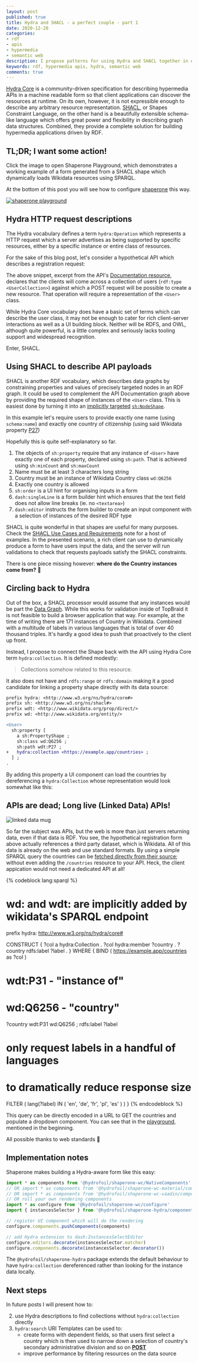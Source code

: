```yaml
---
layout: post
published: true
title: Hydra and SHACL - a perfect couple - part 1
date: 2020-12-20
categories:
- rdf
- apis
- hypermedia
- semantic web
description: I propose patterns for using Hydra and SHACL together in order to create dynamic user interfaces according to Linked Data principles
keywords: rdf, hypermedia apis, hydra, semantic web
comments: true
---
```


[Hydra Core][Hydra] is a community-driven specification for describing hypermedia APIs in a machine readable form so that client applications can discover the resources at runtime. On its own, however, it is not expressible enough to describe any arbitrary resource representation.
[SHACL][SHACL], or Shapes Constraint Language, on the other hand is a beautifully extensible schema-like language which offers great power and flexibility in describing graph data structures.
Combined, they provide a complete solution for building hypermedia applications driven by RDF.

[Hydra]: http://www.hydra-cg.com/spec/latest/core/
[SHACL]: https://www.w3.org/TR/shacl/

<!--more-->

## TL;DR; I want some action!

Click the image to open Shaperone Playground, which demonstrates a working example of a form generated from a SHACL shape which dynamically loads Wikidata resources using SPARQL.

At the bottom of this post you will see how to configure [shaperone](https://github.com/hypermedia-app/shaperone) this way.

[![shaperone playground](/images/shaperone/hydra-collection.png)][playground]

[playground]: https://forms.hypermedia.app/?resource=%7B%0A++%22%40context%22%3A+%7B%0A++++%22rdf%22%3A+%22http%3A%2F%2Fwww.w3.org%2F1999%2F02%2F22-rdf-syntax-ns%23%22%2C%0A++++%22rdfs%22%3A+%22http%3A%2F%2Fwww.w3.org%2F2000%2F01%2Frdf-schema%23%22%2C%0A++++%22xsd%22%3A+%22http%3A%2F%2Fwww.w3.org%2F2001%2FXMLSchema%23%22%2C%0A++++%22schema%22%3A+%22http%3A%2F%2Fschema.org%2F%22%2C%0A++++%22foaf%22%3A+%22http%3A%2F%2Fxmlns.com%2Ffoaf%2F0.1%2F%22%2C%0A++++%22vcard%22%3A+%22http%3A%2F%2Fwww.w3.org%2F2006%2Fvcard%2Fns%23%22%2C%0A++++%22dcat%22%3A+%22http%3A%2F%2Fwww.w3.org%2Fns%2Fdcat%23%22%0A++%7D%2C%0A++%22%40id%22%3A+%22http%3A%2F%2Fexample.com%2Fjohn-doe%22%2C%0A++%22%40type%22%3A+%22schema%3APerson%22%2C%0A++%22schema%3Aname%22%3A+%22John+Doe%22%0A%7D&selectedResource=http%3A%2F%2Fexample.com%2Fjohn-doe&shapes=%40prefix+sh%3A+%3Chttp%3A%2F%2Fwww.w3.org%2Fns%2Fshacl%23%3E+.%0A%40prefix+schema%3A+%3Chttp%3A%2F%2Fschema.org%2F%3E+.%0A%40prefix+rdfs%3A+%3Chttp%3A%2F%2Fwww.w3.org%2F2000%2F01%2Frdf-schema%23%3E+.%0A%40prefix+xsd%3A+%3Chttp%3A%2F%2Fwww.w3.org%2F2001%2FXMLSchema%23%3E+.%0A%40prefix+dash%3A+%3Chttp%3A%2F%2Fdatashapes.org%2Fdash%23%3E+.%0A%40prefix+hydra%3A+%3Chttp%3A%2F%2Fwww.w3.org%2Fns%2Fhydra%2Fcore%23%3E+.%0A%40prefix+wdt%3A+%3Chttp%3A%2F%2Fwww.wikidata.org%2Fprop%2Fdirect%2F%3E+.%0A%40prefix+wd%3A+%3Chttp%3A%2F%2Fwww.wikidata.org%2Fentity%2F%3E+.%0A%0A%40prefix+ex%3A+%3Chttp%3A%2F%2Fexample.com%2F%3E+.%0A%0Aschema%3APerson%0A++a+rdfs%3AClass%2C+sh%3ANodeShape+%3B%0A++rdfs%3Alabel+%22Register%22+%3B%0A++sh%3Aproperty+ex%3ANameProperty+%2C+ex%3ACountryProperty+%3B%0A.%0A%0Aex%3ANameProperty%0A++sh%3Apath+schema%3Aname+%3B%0A++sh%3Aname+%22Name%22+%3B%0A++sh%3Adatatype+xsd%3Astring+%3B%0A++dash%3AsingleLine+true+%3B%0A++sh%3AmaxCount+1+%3B%0A++sh%3AminCount+1+%3B%0A++sh%3Aorder+10+%3B%0A.%0A%0Aex%3ACountryProperty%0A++a+sh%3APropertyShape+%3B%0A++sh%3Aname+%22Country%22+%3B%0A++sh%3Aclass+wd%3AQ6256+%3B%0A++dash%3Aeditor+dash%3AInstancesSelectEditor+%3B%0A++sh%3Apath+wdt%3AP27+%3B%0A++sh%3AminCount+1+%3B%0A++sh%3AmaxCount+1+%3B%0A++hydra%3Acollection+%3Chttps%3A%2F%2Fquery.wikidata.org%2Fsparql%3Fquery%3Dprefix%2520hydra%253A%2520%253Chttp%253A%252F%252Fwww.w3.org%252Fns%252Fhydra%252Fcore%2523%253E%250A%250ACONSTRUCT%2520%257B%250A%2520%2520%253Fcol%2520a%2520hydra%253ACollection%2520.%250A%2520%2520%253Fcol%2520hydra%253Amember%2520%253Fcountry%2520.%250A%2520%2520%253Fcountry%2520rdfs%253Alabel%2520%253Flabel%2520.%250A%257D%2520WHERE%2520%257B%250A%2520%2520BIND%2520%2528%2520%253Curn%253Acontry%253Acollection%253E%2520as%2520%253Fcol%2520%2529%250A%250A%2520%2520%253Fcountry%2520wdt%253AP31%2520wd%253AQ6256%2520%253B%2520rdfs%253Alabel%2520%253Flabel%2520.%250A%250A%2520%2520filter%2520%2528%2520lang%2528%253Flabel%2529%2520IN%2520%2528%2520%2527en%2527%252C%2520%2527de%2527%252C%2520%2527fr%2527%252C%2520%2527pl%2527%252C%2520%2527es%2527%2520%2529%2520%2529%250A%257D%3E+%3B%0A++sh%3Aorder+20+%3B%0A.%0A&disableEditorChoice=true&components=vaadin

## Hydra HTTP request descriptions

The Hydra vocabulary defines a term `hydra:Operation` which represents a HTTP request which a server advertises as being supported by specific resources, either by a specific instance or entire class of resources.

For the sake of this blog post, let's consider a hypothetical API which describes a registration request:

<rdf-snippet formats="application/ld+json,application/n-quads" prefixes="schema,hydra">
   <script type="text/turtle">
base <http://example.app/api#>
prefix schema: <http://schema.org/>
prefix hydra:  <http://www.w3.org/ns/hydra/core#>
prefix rdfs:   <http://www.w3.org/2000/01/rdf-schema#>

<UsersCollection>
  a hydra:Class ;
  rdfs:subClassOf hydra:Collection ;
  hydra:supportedOperation <RegisterUser> .

<RegisterUser>
  a hydra:Operation , schema:CreateAction ;
  hydra:method "POST" ;
  hydra:expects <User> ;
.

<User> a hydra:Class .
   </script>
</rdf-snippet>

The above snippet, excerpt from the API's [Documentation resource][apidoc], declares that the clients will come across a collection of users (`rdf:type <UserCollection>`) against which a POST request will be possible to create a new resource. That operation will require a representation of the `<User>` class.

While Hydra Core vocabulary does have a basic set of terms which can describe the user class, it may not be enough to cater for rich client-server interactions as well as a UI building block. Neither will be RDFS, and OWL, although quite powerful, is a little complex and seriously lacks tooling support and widespread recognition.

Enter, SHACL.

[apidoc]: http://www.hydra-cg.com/spec/latest/core/#documenting-a-web-api

## Using SHACL to describe API payloads

SHACL is another RDF vocabulary, which describes data graphs by constraining properties and values of precisely targeted nodes in an RDF graph. It could be used to complement the API Documentation graph above by providing the required shape of instances of the `<User>` class. This is easiest done by turning it into an [implicitly targeted][implicit] [`sh:NodeShape`][nodeshape].

[implicit]: https://www.w3.org/TR/shacl/#implicit-targetClass
[nodeshape]: https://www.w3.org/TR/shacl/#node-shapes

In this example let's require users to provide exactly one name (using `schema:name`) and exactly one country of citizenship (using said Wikidata property [P27](https://www.wikidata.org/wiki/Property:P27))

<rdf-snippet formats="application/ld+json,application/n-quads" prefixes="schema,hydra,sh,dash">
   <script type="text/turtle">
prefix hydra:  <http://www.w3.org/ns/hydra/core#>
prefix rdfs:   <http://www.w3.org/2000/01/rdf-schema#>
prefix sh:     <http://www.w3.org/ns/shacl#>
prefix schema: <http://schema.org/>
prefix dash:   <http://datashapes.org/dash#>
prefix wdt:    <http://www.wikidata.org/prop/direct/>
prefix wd:     <http://www.wikidata.org/entity/>
prefix xsd:    <http://www.w3.org/2001/XMLSchema#>

<User>
  a hydra:Class , rdfs:Class , sh:NodeShape ;
  sh:property [
    a sh:PropertyShape ;
    sh:path schema:name ;
    sh:name "Name" ;
    sh:minCount 1 ;
    sh:maxCount 1 ;
    sh:datatype xsd:string ;
    sh:minLength 3 ;
    sh:order 10 ;
    dash:singleLine true ;
  ] , [
    a sh:PropertyShape ;
    sh:name "Country" ;
    sh:class wd:Q6256 ;
    sh:path wdt:P27 ;
    sh:minCount 1 ;
    sh:maxCount 1 ;
    sh:order 20 ;
    dash:editor dash:InstancesSelectEditor ;
  ] ;
.
   </script>
</rdf-snippet>

Hopefully this is quite self-explanatory so far.

1. The objects of `sh:property` require that any instance of `<User>` have exactly one of each property, declared using `sh:path`. That is achieved using `sh:minCount` and `sh:maxCount`
2. Name must be at least 3 characters long string
3. Country must be an instance of Wikidata Country class `wd:Q6256`
4. Exactly one country is allowed
5. `sh:order` is a UI hint for organising inputs in a form
6. `dash:singleLine` is a form builder hint which ensures that the text field does not allow line breaks (ie. no `<textarea>`)
7. `dash:editor` instructs the form builder to create an input component with a selection of instances of the desired RDF type

SHACL is quite wonderful in that shapes are useful for many purposes. Check the [SHACL Use Cases and Requirements](https://www.w3.org/TR/shacl-ucr/) note for a host of examples. In the presented scenario, a rich client can use to dynamically produce a form to have users input the data, and the server will run validations to check that requests payloads satisfy the SHACL constraints.

There is one piece missing however: **where do the Country instances come from?** 🤨

## Circling back to Hydra

Out of the box, a SHACL processor would assume that any instances would be part the [Data Graph](https://www.w3.org/TR/shacl/#data-graph). While this works for validation inside of TopBraid it is not feasible to build a browser application that way. For example, at the time of writing there are 171 instances of Country in Wikidata. Combined with a multitude of labels in various languages that is total of over 40 thousand triples. It's hardly a good idea to push that proactively to the client up front.

Instead, I propose to connect the Shape back with the API using Hydra Core term `hydra:collection`. It is defined modestly:

> Collections somehow related to this resource.

It also does not have and `rdfs:range` or `rdfs:domain` making it a good candidate for linking a property shape directly with its data source:

```diff
prefix hydra: <http://www.w3.org/ns/hydra/core#>
prefix sh: <http://www.w3.org/ns/shacl#>
prefix wdt: <http://www.wikidata.org/prop/direct/> 
prefix wd: <http://www.wikidata.org/entity/>

<User> 
  sh:property [
    a sh:PropertyShape ;
    sh:class wd:Q6256 ;
    sh:path wdt:P27 ;
+   hydra:collection <https://example.app/countries> ;
  ] ;
.
```

By adding this property a UI component can load the countries by dereferencing a `hydra:Collection` whose representation would look somewhat like this:

<rdf-snippet formats="application/ld+json,application/n-quads" prefixes="hydra">
   <script type="text/turtle">
prefix hydra: <http://www.w3.org/ns/hydra/core#>
prefix wd:    <http://www.wikidata.org/entity/>
prefix rdfs:  <http://www.w3.org/2000/01/rdf-schema#>

<https://example.app/countries>
  a hydra:Collection ;
  hydra:member wd:Q36 , wd:Q183 , wd:Q145 ;
  hydra:totalItems 171 ;
.

wd:Q36 rdfs:label "Poland"@en , "Polska"@pl , "Polen"@de .
wd:Q183 rdfs:label "Germany"@en , "Niemcy"@pl , "Deutschland"@de .
wd:Q145 rdfs:label "United Kingdom"@en , "Zjednoczone Królestwo"@pl , "Vereinigtes Königreich"@de .
   </script>
</rdf-snippet>

## APIs are dead; Long live (Linked Data) APIs!

![linked data mug](https://hydra.t-code.pl/img/linked_data.jpg)

So far the subject was APIs, but the web is more than just servers returning data, even if that data is RDF. You see, the hypothetical registration form above actually references a third party dataset, which is Wikidata. All of this data is already on the web and use standard formats. By using a simple SPARQL query the countries can be [fetched directly from their source](https://w.wiki/rsz); without even adding the `/countries` resource to your API. Heck, the client appication would not need a dedicated API at all!

{% codeblock lang:sparql %}
# wd: and wdt: are implicitly added by wikidata's SPARQL endpoint
prefix hydra: <http://www.w3.org/ns/hydra/core#>

CONSTRUCT {
  ?col a hydra:Collection .
  ?col hydra:member ?country .
  ?country rdfs:label ?label .
} WHERE {
  BIND ( <https://example.app/countries> as ?col )

  # wdt:P31 - "instance of"
  # wd:Q6256 - "country"
  ?country wdt:P31 wd:Q6256 ; rdfs:label ?label

  # only request labels in a handful of languages
  # to dramatically reduce response size
  FILTER ( lang(?label) IN ( 'en', 'de', 'fr', 'pl', 'es' ) )
}
{% endcodeblock %}

This query can be directly encoded in a URL to GET the countries and populate a dropdown component. You can see that in the [playground][playground], mentioned in the beginning.

All possible thanks to web standards 🤘

## Implementation notes

Shaperone makes building a Hydra-aware form like this easy:

```ts
import * as components from '@hydrofoil/shaperone-wc/NativeComponents'
// OR import * as components from '@hydrofoil/shaperone-wc-material/components'
// OR import * as components from '@hydrofoil/shaperone-wc-vaadin/components'
// OR roll your own rendering components
import * as configure from '@hydrofoil/shaperone-wc/configure'
import { instancesSelector } from '@hydrofoil/shaperone-hydra/components'

// register UI component which will do the rendering
configure.components.pushComponents(components)

// add Hydra extension to dash:InstancesSelectEditor
configure.editors.decorate(instancesSelector.matcher)
configure.components.decorate(instancesSelector.decorator())
```

The `@hydrofoil/shaperone-hydra` package extends the default behaviour to have `hydra:collection` dereferenced rather than looking for the instance data locally.

## Next steps

In future posts I will present how to:

2. use Hydra descriptions to find collections without `hydra:collection` directly
3. `hydra:search` URI Templates can be used to:
   - create forms with dependent fields, so that users first select a country which is then used to narrow down a selection of country's secondary administrative division and so on **[POST](/blog/2020/12/hydra-shacl-templates)**
   - improve performance by filtering resources on the data source

<script src="{{ root_url }}/components/rdf-snippet.js"></script>
